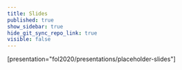 ```yaml
---
title: Slides
published: true
show_sidebar: true
hide_git_sync_repo_link: true
visible: false
---
```


[presentation="fol2020/presentations/placeholder-slides"]
